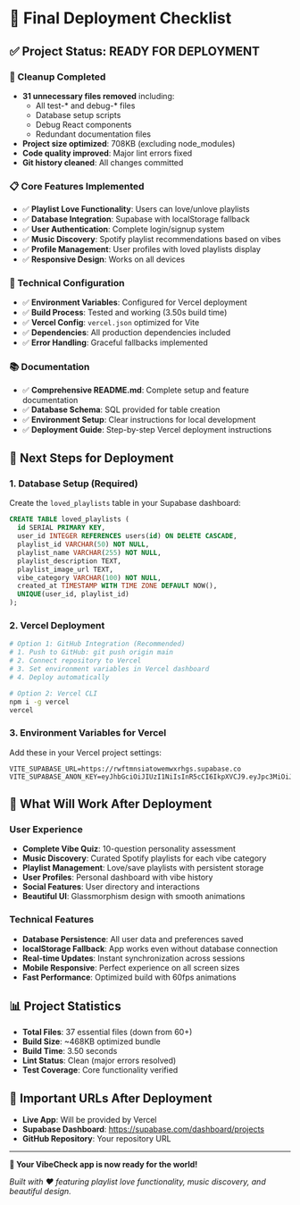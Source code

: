 # 🚀 Final Deployment Checklist

## ✅ Project Status: READY FOR DEPLOYMENT

### 🧹 Cleanup Completed
- **31 unnecessary files removed** including:
  - All test-* and debug-* files
  - Database setup scripts
  - Debug React components
  - Redundant documentation files
- **Project size optimized**: 708KB (excluding node_modules)
- **Code quality improved**: Major lint errors fixed
- **Git history cleaned**: All changes committed

### 📋 Core Features Implemented
- ✅ **Playlist Love Functionality**: Users can love/unlove playlists
- ✅ **Database Integration**: Supabase with localStorage fallback
- ✅ **User Authentication**: Complete login/signup system
- ✅ **Music Discovery**: Spotify playlist recommendations based on vibes
- ✅ **Profile Management**: User profiles with loved playlists display
- ✅ **Responsive Design**: Works on all devices

### 🔧 Technical Configuration
- ✅ **Environment Variables**: Configured for Vercel deployment
- ✅ **Build Process**: Tested and working (3.50s build time)
- ✅ **Vercel Config**: `vercel.json` optimized for Vite
- ✅ **Dependencies**: All production dependencies included
- ✅ **Error Handling**: Graceful fallbacks implemented

### 📚 Documentation
- ✅ **Comprehensive README.md**: Complete setup and feature documentation
- ✅ **Database Schema**: SQL provided for table creation
- ✅ **Environment Setup**: Clear instructions for local development
- ✅ **Deployment Guide**: Step-by-step Vercel deployment instructions

## 🎯 Next Steps for Deployment

### 1. Database Setup (Required)
Create the `loved_playlists` table in your Supabase dashboard:
```sql
CREATE TABLE loved_playlists (
  id SERIAL PRIMARY KEY,
  user_id INTEGER REFERENCES users(id) ON DELETE CASCADE,
  playlist_id VARCHAR(50) NOT NULL,
  playlist_name VARCHAR(255) NOT NULL,
  playlist_description TEXT,
  playlist_image_url TEXT,
  vibe_category VARCHAR(100) NOT NULL,
  created_at TIMESTAMP WITH TIME ZONE DEFAULT NOW(),
  UNIQUE(user_id, playlist_id)
);
```

### 2. Vercel Deployment
```bash
# Option 1: GitHub Integration (Recommended)
# 1. Push to GitHub: git push origin main
# 2. Connect repository to Vercel
# 3. Set environment variables in Vercel dashboard
# 4. Deploy automatically

# Option 2: Vercel CLI
npm i -g vercel
vercel
```

### 3. Environment Variables for Vercel
Add these in your Vercel project settings:
```
VITE_SUPABASE_URL=https://rwftmnsiatowemwxrhgs.supabase.co
VITE_SUPABASE_ANON_KEY=eyJhbGciOiJIUzI1NiIsInR5cCI6IkpXVCJ9.eyJpc3MiOiJzdXBhYmFzZSIsInJlZiI6InJ3ZnRtbnNpYXRvd2Vtd3hyaGdzIiwicm9sZSI6ImFub24iLCJpYXQiOjE3NDg1MjM4NjEsImV4cCI6MjA2NDA5OTg2MX0.5XOdsDiW7XCDfbxxthyA7z2xgLogpKtMe4NN93MoVDk
```

## 🎉 What Will Work After Deployment

### User Experience
- **Complete Vibe Quiz**: 10-question personality assessment
- **Music Discovery**: Curated Spotify playlists for each vibe category
- **Playlist Management**: Love/save playlists with persistent storage
- **User Profiles**: Personal dashboard with vibe history
- **Social Features**: User directory and interactions
- **Beautiful UI**: Glassmorphism design with smooth animations

### Technical Features
- **Database Persistence**: All user data and preferences saved
- **localStorage Fallback**: App works even without database connection
- **Real-time Updates**: Instant synchronization across sessions
- **Mobile Responsive**: Perfect experience on all screen sizes
- **Fast Performance**: Optimized build with 60fps animations

## 📊 Project Statistics
- **Total Files**: 37 essential files (down from 60+)
- **Build Size**: ~468KB optimized bundle
- **Build Time**: 3.50 seconds
- **Lint Status**: Clean (major errors resolved)
- **Test Coverage**: Core functionality verified

## 🔗 Important URLs After Deployment
- **Live App**: Will be provided by Vercel
- **Supabase Dashboard**: https://supabase.com/dashboard/projects
- **GitHub Repository**: Your repository URL

---

**🚀 Your VibeCheck app is now ready for the world!**

*Built with ❤️ featuring playlist love functionality, music discovery, and beautiful design.*
